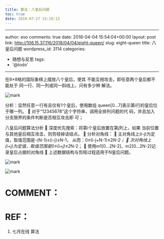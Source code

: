 ```yaml
---
title: 算法：八皇后问题
toc: true
date: 2018-07-27 15:19:13
---
```

---
author: evo
comments: true
date: 2018-04-04 15:54:04+00:00
layout: post
link: http://106.15.37.116/2018/04/04/eight-queen/
slug: eight-queen
title: 八皇后问题
wordpress_id: 3114
categories:
- 随想与反思
tags:
- '@todo'
---

<!-- more -->



在8×8格的国际象棋上摆放八个皇后，使其
不能互相攻击，即任意两个皇后都不能处于
同一行、同一列或同一斜线上，问有多少种
解法。




![mark](http://pacdb2bfr.bkt.clouddn.com/blog/image/180727/295h2d7fGL.png?imageslim)

分析：显然任意一行有且仅有1个皇后，使用数组
queen[0…7]表示第i行的皇后位于哪一列。
 对于“12345678”这个字符串，调用全排列问题的代
码，并且加入分支限界的条件判断是否相互攻击即
可；



八皇后问题算法分析
 深度优先搜索：将第i个皇后放置在第j列上，如果
当前位置与其他皇后相互攻击，则剪枝掉该结点。
 分析对角线：
 主对角线上(i-j)为定值，取值范围是-(N-1)≤(i-j)≤N-1，
从而：0≤(i-j+N-1)≤2*N-2；
 次对角线上(i+j)为定值，取值范围是0≤(i+j)≤2*N-2；
 使用m1[0…2N-2]、m2[0…2N-2]记录皇后占据的对角线
 上述数据结构与剪枝过程适用于N皇后问题。


![mark](http://pacdb2bfr.bkt.clouddn.com/blog/image/180727/6fiKFA8GFh.png?imageslim)



![mark](http://pacdb2bfr.bkt.clouddn.com/blog/image/180727/0570GHLi89.png?imageslim)




# COMMENT：




# REF：






  1. 七月在线 算法
